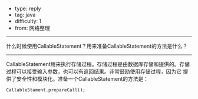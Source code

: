 - type: reply
- tag: java
- difficulty:  1
- from: 网络整理

--------

什么时候使用CallableStatement？用来准备CallableStatement的方法是什么？

---------

CallableStatement用来执行存储过程。存储过程是由数据库存储和提供的。存储过程可以接受输入参数，也可以有返回结果。非常鼓励使用存储过程，因为它
提供了安全性和模块化。准备一个CallableStatement的方法是：

    CallableStament.prepareCall();

